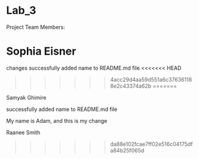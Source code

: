 # Lab_3

Project Team Members:

Sophia Eisner
=======

changes
successfully added name to README.md file
<<<<<<< HEAD
>>>>>>> 4acc29d4aa59d551a6c376361188e2c43374a62b
=======

Samyak Ghimire

successfully added name to README.md file

My name is Adam, and this is my change

Raanee Smith
>>>>>>> da88e102fcae7ff02e516c04175dfa84b25f065d
